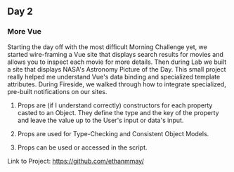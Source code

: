 ## Day 2

### More Vue

Starting the day off with the most difficult Morning Challenge yet, we started wire-framing a Vue site that displays search results for movies and allows you to inspect each movie for more details. Then during Lab we built a site that displays NASA's Astronomy Picture of the Day. This small project really helped me understand Vue's data binding and specialized template attributes. During Fireside, we walked through how to integrate specialized, pre-built notifications on our sites.

1. Props are (if I understand correctly) constructors for each property casted to an Object. They define the type and the key of the property and leave the value up to the User's input or data's input.

2. Props are used for Type-Checking and Consistent Object Models. 

3. Props can be used or accessed in the script.

Link to Project: https://github.com/ethanmmay/